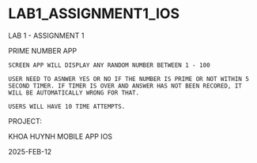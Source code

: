 # LAB1_ASSIGNMENT1_IOS

LAB 1 - ASSIGNMENT 1

PRIME NUMBER APP

    SCREEN APP WILL DISPLAY ANY RANDOM NUMBER BETWEEN 1 - 100

    USER NEED TO ASNWER YES OR NO IF THE NUMBER IS PRIME OR NOT WITHIN 5 SECOND TIMER. IF TIMER IS OVER AND ANSWER HAS NOT BEEN RECORED, IT WILL BE AUTOMATICALLY WRONG FOR THAT.

    USERS WILL HAVE 10 TIME ATTEMPTS.

PROJECT:

KHOA HUYNH MOBILE APP IOS

2025-FEB-12
